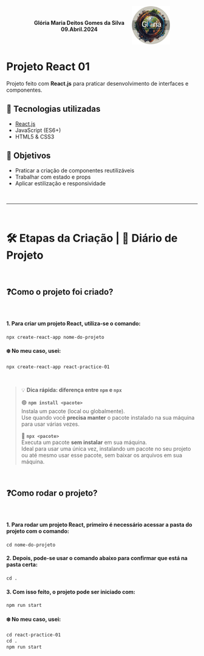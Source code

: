 <div align="center" style="display: flex; justify-content: center; align-items: center; gap: 20px; flex-wrap: wrap;">
  <div>
    <h4>Glória Maria Deitos Gomes da Silva <br> 09.Abril.2024</h4>
  </div>
  <div>
    <img src="https://github.com/gloriadeitos/gloriadeitos/blob/main/img/gloriadeitos-logo.png" alt="gloriadeitos-logo" height="100">
  </div>
</div>

# Projeto React 01
Projeto feito com **React.js** para praticar desenvolvimento de interfaces e componentes.

## 🚀 Tecnologias utilizadas

- [React.js](https://reactjs.org/)
- JavaScript (ES6+)
- HTML5 & CSS3

## 🎯 Objetivos

- Praticar a criação de componentes reutilizáveis
- Trabalhar com estado e props
- Aplicar estilização e responsividade

<br>

---

<br>


# 🛠️ Etapas da Criação | 📓 Diário de Projeto

<br>

## ❓Como o projeto foi criado?

<br>


#### 1. Para criar um projeto React, utiliza-se o comando:

```
npx create-react-app nome-do-projeto
```

#### ❄️ No meu caso, usei:

```
npx create-react-app react-practice-01
```

<br>

> 💡 **Dica rápida: diferença entre `npm` e `npx`**
>
> 🟢 **`npm install <pacote>`**  
> Instala um pacote (local ou globalmente).  
> Use quando você **precisa manter** o pacote instalado na sua máquina
> para usar várias vezes.
>
> 🔵 **`npx <pacote>`**  
> Executa um pacote **sem instalar** em sua máquina.  
> Ideal para usar uma única vez, instalando um pacote no seu projeto ou 
> até mesmo usar esse pacote, sem baixar os arquivos em sua máquina.

<br>

## ❓Como rodar o projeto?

<br>

#### 1. Para rodar um projeto React, primeiro é necessário acessar a pasta do projeto com o comando:

```
cd nome-do-projeto
```

#### 2. Depois, pode-se usar o comando abaixo para confirmar que está na pasta certa:

```
cd .
```

#### 3. Com isso feito, o projeto pode ser iniciado com:

```
npm run start
```

#### ❄️ No meu caso, usei:

```
cd react-practice-01
cd .
npm run start
```